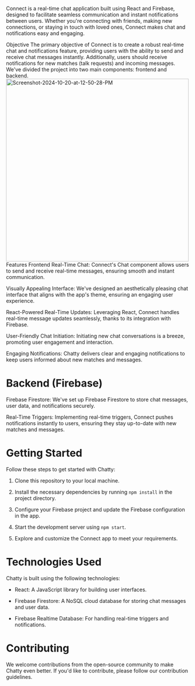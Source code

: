 Connect is a real-time chat application built using React and Firebase, designed to facilitate seamless communication and instant notifications between users. Whether you're connecting with friends, making new connections, or staying in touch with loved ones, Connect makes chat and notifications easy and engaging.

Objective
The primary objective of Connect is to create a robust real-time chat and notifications feature, providing users with the ability to send and receive chat messages instantly. Additionally, users should receive notifications for new matches (talk requests) and incoming messages. We've divided the project into two main components: frontend and backend.
<img width="500" src="https://www.imghippo.com/i/suCXy1729409172.png" alt="Screenshot-2024-10-20-at-12-50-28-PM" border="0">
Features
Frontend
Real-Time Chat: Connect's Chat component allows users to send and receive real-time messages, ensuring smooth and instant communication.

Visually Appealing Interface: We've designed an aesthetically pleasing chat interface that aligns with the app's theme, ensuring an engaging user experience.

React-Powered Real-Time Updates: Leveraging React, Connect handles real-time message updates seamlessly, thanks to its integration with Firebase.

User-Friendly Chat Initiation: Initiating new chat conversations is a breeze, promoting user engagement and interaction.

Engaging Notifications: Chatty delivers clear and engaging notifications to keep users informed about new matches and messages.

<h1>Backend (Firebase)</h1>
Firebase Firestore: We've set up Firebase Firestore to store chat messages, user data, and notifications securely.

Real-Time Triggers: Implementing real-time triggers, Connect pushes notifications instantly to users, ensuring they stay up-to-date with new matches and messages.

<h1>Getting Started</h1>
Follow these steps to get started with Chatty:

1. Clone this repository to your local machine.

2. Install the necessary dependencies by running `npm install` in the project directory.

3. Configure your Firebase project and update the Firebase configuration in the app.

4. Start the development server using `npm start`.

5. Explore and customize the Connect app to meet your requirements.

<h1>Technologies Used</h1>
Chatty is built using the following technologies:

- React: A JavaScript library for building user interfaces.

- Firebase Firestore: A NoSQL cloud database for storing chat messages and user data.

- Firebase Realtime Database: For handling real-time triggers and notifications.

<h1>Contributing</h1>
We welcome contributions from the open-source community to make Chatty even better. If you'd like to contribute, please follow our contribution guidelines.
